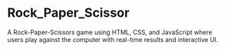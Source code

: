 # Rock_Paper_Scissor
A Rock-Paper-Scissors game using HTML, CSS, and JavaScript where users play against the computer with real-time results and interactive UI.

